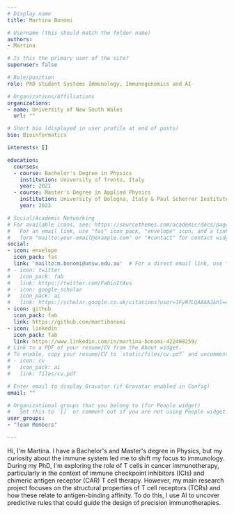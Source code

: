 ```yaml
---
# Display name
title: Martina Bonomi

# Username (this should match the folder name)
authors: 
- Martina

# Is this the primary user of the site?
superuser: false

# Role/position
role: PhD student Systems Immunology, Immunogenomics and AI

# Organizations/Affiliations
organizations:
- name: University of New South Wales
  url: ""

# Short bio (displayed in user profile at end of posts)
bio: Bioinformatics

interests: []

education:
  courses:
  - course: Bachelor's Degree in Physics
    institution: University of Trento, Italy
    year: 2021
  - course: Master's Degree in Applied Physics
    institution: University of Bologna, Italy & Paul Scherrer Institute, Zurich, Switzerland
    year: 2023

# Social/Academic Networking
# For available icons, see: https://sourcethemes.com/academic/docs/page-builder/#icons
#   For an email link, use "fas" icon pack, "envelope" icon, and a link in the
#   form "mailto:your-email@example.com" or "#contact" for contact widget.
social:
- icon: envelope
  icon_pack: fas
  link: 'mailto:m.bonomi@unsw.edu.au'  # For a direct email link, use "mailto:test@example.org".
# - icon: twitter
#   icon_pack: fab
#   link: https://twitter.com/FabioItAus
# - icon: google-scholar
#   icon_pack: ai
#   link: https://scholar.google.co.uk/citations?user=1FyN7LQAAAAJ&hl=en&oi=ao
- icon: github
  icon_pack: fab
  link: https://github.com/martibonomi
- icon: linkedin
  icon_pack: fab
  link: https://www.linkedin.com/in/martina-bonomi-422488259/
# Link to a PDF of your resume/CV from the About widget.
# To enable, copy your resume/CV to `static/files/cv.pdf` and uncomment the lines below.
# - icon: cv
#   icon_pack: ai
#   link: files/cv.pdf

# Enter email to display Gravatar (if Gravatar enabled in Config)
email: ""

# Organizational groups that you belong to (for People widget)
#   Set this to `[]` or comment out if you are not using People widget.
user_groups:
- "Team Members"

---
```

Hi, I'm Martina.
I have a Bachelor's and Master's degree in Physics, but my curiosity about the immune system led me to shift my focus to immunology. 
During my PhD, I'm exploring the role of T cells in cancer immunotherapy, particularly in the context of immune checkpoint inhibitors (ICIs) and chimeric antigen receptor (CAR) T cell therapy.
However, my main research project focuses on the structural properties of T cell receptors (TCRs) and how these relate to antigen-binding affinity. 
To do this, I use AI to uncover predictive rules that could guide the design of precision immunotherapies.


